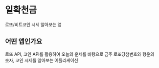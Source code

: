 # 일확천금

로또/비트코인 시세 알아보는 앱

## 어떤 앱인가요

로또 API, 코인 API를 활용하여 오늘의 운세를 바탕으로 금주 로또당첨번호와 행운의 숫자, 코인 시세를 알아보는 어플리케이션
